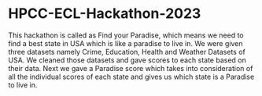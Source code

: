 # HPCC-ECL-Hackathon-2023

This hackathon is called as Find your Paradise, which means we need to find a best state in USA which is like a paradise to live in.
We were given three datasets namely Crime, Education, Health and Weather Datasets of USA. We cleaned those datasets and gave scores to each state based on their data.
Next we gave a Paradise score which takes into consideration of all the individual scores of each state and gives us which state is a Paradise to live in.
